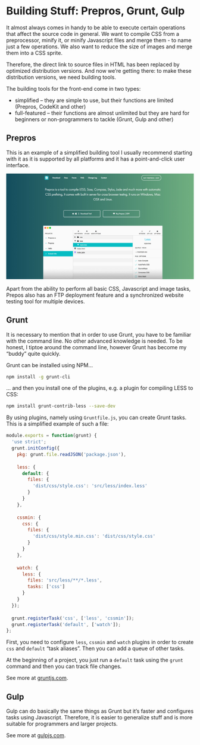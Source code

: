 Building Stuff: Prepros, Grunt, Gulp
====================================

It almost always comes in handy to be able to execute certain operations that
affect the source code in general. We want to compile CSS from a preprocessor,
minify it, or minify Javascript files and merge them - to name just a few
operations. We also want to reduce the size of images and merge them into a CSS
sprite.

Therefore, the direct link to source files in HTML has been replaced by
optimized distribution versions. And now we’re getting there: to make these
distribution versions, we need building tools.

The building tools for the front-end come in two types:

-   simplified – they are simple to use, but their functions are limited
    (Prepros, CodeKit and other)
-   full-featured – their functions are almost unlimited but they are hard for
    beginners or non-programmers to tackle (Grunt, Gulp and other)

Prepros
-------

This is an example of a simplified building tool I usually recommend starting
with it as it is supported by all platforms and it has a point-and-click user
interface.

![Prepros](dist/images/original/prepros.jpg)

Apart from the ability to perform all basic CSS, Javascript and image tasks,
Prepos also has an FTP deployment feature and a synchronized website testing
tool for multiple devices.

Grunt
-----

It is necessary to mention that in order to use Grunt, you have to be familiar
with the command line. No other advanced knowledge is needed. To be honest, I
tiptoe around the command line, however Grunt has become my “buddy” quite
quickly.

Grunt can be installed using NPM…

```bash
npm install -g grunt-cli
```


… and then you install one of the plugins, e.g. a plugin for compiling LESS to
CSS:

```bash
npm install grunt-contrib-less --save-dev
```


By using plugins, namely using `Gruntfile.js`, you can create Grunt tasks. This
is a simplified example of such a file:

```javascript
module.exports = function(grunt) {
  'use strict';
  grunt.initConfig({
    pkg: grunt.file.readJSON('package.json'),

    less: {
      default: {
        files: {
          'dist/css/style.css': 'src/less/index.less'
        }
      }
    },

    cssmin: {
      css: {
        files: {
          'dist/css/style.min.css': 'dist/css/style.css'
        }
      }
    },

    watch: {
      less: {
        files: 'src/less/**/*.less',
        tasks: ['css']
      }
    }
  });

  grunt.registerTask('css', ['less', 'cssmin']);
  grunt.registerTask('default', ['watch']);
};
```


First, you need to configure `less`, `cssmin` and `watch` plugins in order to
create `css` and `default` “task aliases”. Then you can add a queue of other
tasks.

At the beginning of a project, you just run a `default` task using the `grunt`
command and then you can track file changes.

See more at [gruntjs.com](http://gruntjs.com/).

Gulp
----

Gulp can do basically the same things as Grunt but it’s faster and configures
tasks using Javascript. Therefore, it is easier to generalize stuff and is more
suitable for programmers and larger projects.

See more at [gulpjs.com](http://gulpjs.com/).
